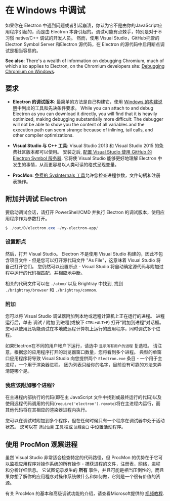 # 在 Windows 中调试

如果你在 Electron 中遇到问题或者引起崩溃，你认为它不是由你的JavaScript应用程序引起的，而是由 Electron 本身引起的。调试可能有点棘手，特别是对于不习惯 native/C++ 调试的开发人员。 然而，使用 Visual Studio，GitHub托管的 Electron Symbol Server 和Electron 源代码，在 Electron 的源代码中启用断点调试是相当容易的。

**See also**: There's a wealth of information on debugging Chromium, much of which also applies to Electron, on the Chromium developers site: [Debugging Chromium on Windows](https://www.chromium.org/developers/how-tos/debugging-on-windows).

## 要求

* **Electron 的调试版本**: 最简单的方法是自己构建它，使用 [Windows 的构建说明](build-instructions-windows.md)中列出的工具和先决条件要求。 While you can attach to and debug Electron as you can download it directly, you will find that it is heavily optimized, making debugging substantially more difficult: The debugger will not be able to show you the content of all variables and the execution path can seem strange because of inlining, tail calls, and other compiler optimizations.

* **Visual Studio 与 C++ 工具**: Visual Studio 2013 和 Visual Studio 2015 的免费社区版本都可以使用。 安装之后, [配置 Visual Studio 使用 GitHub 的 Electron Symbol 服务器](setting-up-symbol-server.md). 它将使 Visual Studio 能够更好地理解 Electron 中发生的事情，从而更容易以人类可读的格式呈现变量。

* **ProcMon**: [免费的 SysInternals 工具](https://technet.microsoft.com/en-us/sysinternals/processmonitor.aspx)允许您检查进程参数，文件句柄和注册表操作。

## 附加并调试 Electron

要启动调试会话，请打开 PowerShell/CMD 并执行 Electron 的调试版本，使用应用程序作为参数打开。

```powershell
$ ./out/D/electron.exe ~/my-electron-app/
```

### 设置断点

然后，打开 Visual Studio。 Electron 不是使用 Visual Studio 构建的，因此不包含项目文件 - 但是您可以打开源代码文件 "As File"，这意味着 Visual Studio 将自己打开它们。 您仍然可以设置断点 - Visual Studio 将自动确定源代码与附加过程中运行的代码相匹配，并相应地中断。

相关的代码文件可以在 `./atom/` 以及 Brightray 中找到, 找到 `./brightray/browser` 和 `./brightray/common`.

### 附加

您可以将 Visual Studio 调试器附加到本地或远程计算机上正在运行的进程。 进程运行后，单击 调试 / 附加 到进程(或按下 `CTRL+ALT+P`) 打开“附加到进程”对话框。 您可以使用此功能调试在本地或远程计算机上运行的应用程序，同时调试多个进程。

如果Electron在不同的用户帐户下运行，请选中 `显示所有用户的进程` 复选框。 请注意，根据您的应用程序打开的浏览器窗口数量，您将看到多个进程。 典型的单窗口应用程序将导致 Visual Studio 向您提供两个 `Electron.exe` 条目 - 一个用于主进程，一个用于渲染器进程。 因为列表只给你的名字，目前没有可靠的方法来弄清楚哪个是。

### 我应该附加哪个进程?

在主进程内部执行的代码(即在主 JavaScript 文件中找到或最终运行的代码)以及使用远程代码调用的代码(`require('electron').remote`)将在主进程内运行，而其他代码将在其相应的渲染器进程内执行。

您可以在调试时附加到多个程序，但在任何时候只有一个程序在调试器中处于活动状态。 您可以在 `调试位置` 工具栏或 `进程窗口` 中设置活动程序。

## 使用 ProcMon 观察进程

虽然 Visual Studio 非常适合检查特定的代码路径，但 ProcMon 的优势在于它可以监视应用程序对操作系统的所有操作 - 捕获进程的文件，注册表，网络，进程和分析详细信息。 它试图记录发生的 **所有** 事件，并且可能是相当压倒性的，而且果你想了解你的应用程序对操作系统做什么和如何做，它则是一个很有价值的资源。

有关 ProcMon 的基本和高级调试功能的介绍，请查看Microsoft提供的 [视频教程](https://channel9.msdn.com/shows/defrag-tools/defrag-tools-4-process-monitor).
